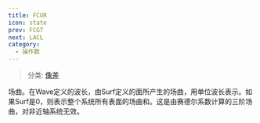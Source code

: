 ```yaml
---
title: FCUR
icon: state
prev: FCGT
next: LACL
category:
  - 操作数
---
```


> 分类: [像差](/hb/operands/131/885/  "Zemax 操作数 像差")

场曲。在Wave定义的波长，由Surf定义的面所产生的场曲，用单位波长表示。如果Surf是0，则表示整个系统所有表面的场曲和。这是由赛德尔系数计算的三阶场曲，对非近轴系统无效。